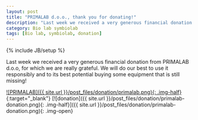 ```yaml
---
layout: post
title: "PRIMALAB d.o.o., thank you for donating!"
description: "Last week we received a very generous financial donation from PRIMALAB d.o.o, for which we are really grateful."
category: Bio lab symbiolab
tags: [Bio lab, symbiolab, donation]
---
```

{% include JB/setup %}

Last week we received a very generous financial donation from PRIMALAB d.o.o, for which we are really grateful. We will do our best to use it responsibly and to its best potential buying some equipment that is still missing!

[![PRIMALAB]({{ site.url }}/post_files/donation/primalab.png){: .img-half}](http://www.primalab.eu/sl){:target="_blank"}
[![donation]({{ site.url }}/post_files/donation/primalab-donation.png){: .img-half}]({{ site.url }}/post_files/donation/primalab-donation.png){: .img-open}


